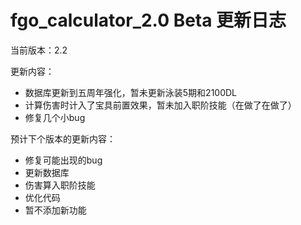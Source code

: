 # fgo_calculator_2.0 Beta 更新日志

当前版本：2.2

更新内容：

- 数据库更新到五周年强化，暂未更新泳装5期和2100DL
- 计算伤害时计入了宝具前置效果，暂未加入职阶技能（在做了在做了）
- 修复几个小bug



预计下个版本的更新内容：

- 修复可能出现的bug
- 更新数据库
- 伤害算入职阶技能
- 优化代码
- 暂不添加新功能

